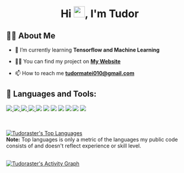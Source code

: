 <h1 align="center">Hi <img src="https://raw.githubusercontent.com/MartinHeinz/MartinHeinz/master/wave.gif" width="30px">, I'm Tudor</h1>

## 🙋‍♂️ About Me

- 🌱 I’m currently learning **Tensorflow and Machine Learning**

- 👨‍💻 You can find my project on **[My Website](https://tudormatei.ro/)**

- 📫 How to reach me **tudormatei010@gmail.com**

## 🚀 Languages and Tools:

<p align="left"> 
    <a href="https://www.java.com" target="_blank"> <img src="https://img.icons8.com/color/48/000000/java-coffee-cup-logo.png"/> </a>
    <a href="https://www.w3.org/html/" target="_blank"> <img src="https://img.icons8.com/color/48/000000/html-5.png"/> </a> 
    <a href="https://www.w3schools.com/css/" target="_blank"> <img src="https://img.icons8.com/color/48/000000/css3.png"/> </a> 
    <a href="https://www.python.org" target="_blank"> <img src="https://img.icons8.com/color/48/000000/python.png"/> </a>
    <a href="https://www.tensorflow.org/" target="_blank"> <img src="https://img.icons8.com/color/48/000000/tensorflow.png"/></a>
    <a href="https://unity.com/" target="_blank"> <img src="https://img.icons8.com/fluency/48/000000/unity.png"/></a>
    <a href="https://docs.microsoft.com/en-us/dotnet/csharp/" target="_blank"> <img src="https://img.icons8.com/color/48/000000/c-sharp-logo.png"/></a>
    <a href="https://www.blender.org/" target="_blank"> <img src="https://img.icons8.com/color/48/000000/blender-3d.png"/></a>
    <a href="https://www.office.com/" target="_blank"> <img src="https://img.icons8.com/color/48/000000/microsoft-office-2019.png"/></a>
    <a href="https://git-scm.com/" target="_blank"> <img src="https://img.icons8.com/color/48/000000/git.png"/></a>
    <a href="https://flask.palletsprojects.com/en/2.0.x/" target="_blank"> <img src="https://img.icons8.com/ios-filled/48/000000/flask.png"/></a>
</p>
<br/>



  <br/>
  <a href="https://github.com/tudoraster?tab=repositories"><img alt="Tudoraster's Top Languages" src="https://github-readme-stats.vercel.app/api/top-langs/?username=tudoraster&langs_count=8&count_private=true&layout=compact&theme=react&hide_border=true&bg_color=0D1117" /></a>
  <br/>
  <b>Note:</b> Top languages is only a metric of the languages my public code consists of and doesn't reflect experience or skill level.


<br/>
<br/>

<a href="https://github.com/tudoraster?tab=repositories"><img alt="Tudoraster's Activity Graph" src="https://activity-graph.herokuapp.com/graph?username=tudoraster&bg_color=0D1117&color=5BCDEC&line=5BCDEC&point=FFFFFF&hide_border=true" /></a>

<br/>
<br/>
